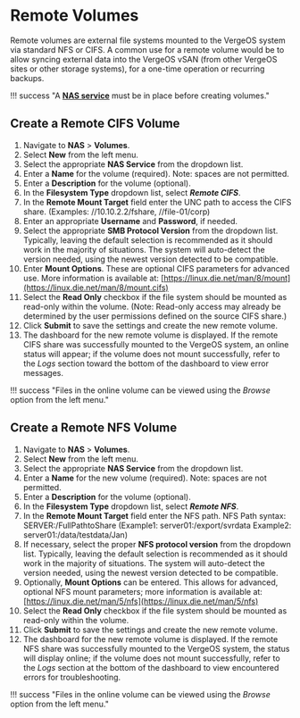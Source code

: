 # Remote Volumes

Remote volumes are external file systems mounted to the VergeOS system via standard NFS or CIFS. A common use for a remote volume would be to allow syncing external data into the VergeOS vSAN (from other VergeOS sites or other storage systems), for a one-time operation or recurring backups.

!!! success "A [**NAS service**](/product-guide/nas/nas-service) must be in place before creating volumes."

## Create a Remote CIFS Volume

1. Navigate to **NAS** > **Volumes**.
2. Select **New** from the left menu.
3. Select the appropriate **NAS Service** from the dropdown list.
4. Enter a **Name** for the volume (required). Note: spaces are not permitted.
5. Enter a **Description** for the volume (optional).
6. In the **Filesystem Type** dropdown list, select ***Remote CIFS***.
7. In the **Remote Mount Target** field enter the UNC path to access the CIFS share. (Examples: //10.10.2.2/fshare, //file-01/corp)
8. Enter an appropriate **Username** and **Password**, if needed.
9. Select the appropriate **SMB Protocol Version** from the dropdown list. Typically, leaving the default selection is recommended as it should work in the majority of situations. The system will auto-detect the version needed, using the newest version detected to be compatible.
10. Enter **Mount Options**. These are optional CIFS parameters for advanced use. More information is available at: [https://linux.die.net/man/8/mount](https://linux.die.net/man/8/mount.cifs)
11. Select the **Read Only** checkbox if the file system should be mounted as read-only within the volume. (Note: Read-only access may already be determined by the user permissions defined on the source CIFS share.)
12. Click **Submit** to save the settings and create the new remote volume.
13. The dashboard for the new remote volume is displayed. If the remote CIFS share was successfully mounted to the VergeOS system, an online status will appear; if the volume does not mount successfully, refer to the *Logs* section toward the bottom of the dashboard to view error messages.

!!! success "Files in the online volume can be viewed using the *Browse* option from the left menu."

## Create a Remote NFS Volume

1. Navigate to **NAS** > **Volumes**.
2. Select **New** from the left menu.
3. Select the appropriate **NAS Service** from the dropdown list.
4. Enter a **Name** for the new volume (required). Note: spaces are not permitted.
5. Enter a **Description** for the volume (optional).
6. In the **Filesystem Type** dropdown list, select ***Remote NFS***.
7. In the **Remote Mount Target** field enter the NFS path. NFS Path syntax: SERVER:/FullPathtoShare (Example1: server01:/export/svrdata Example2: server01:/data/testdata/Jan)
8. If necessary, select the proper **NFS protocol version** from the dropdown list. Typically, leaving the default selection is recommended as it should work in the majority of situations. The system will auto-detect the version needed, using the newest version detected to be compatible.
9. Optionally, **Mount Options** can be entered. This allows for advanced, optional NFS mount parameters; more information is available at: [https://linux.die.net/man/5/nfs](https://linux.die.net/man/5/nfs)
10. Select the **Read Only** checkbox if the file system should be mounted as read-only within the volume.
11. Click **Submit** to save the settings and create the new remote volume.
12. The dashboard for the new remote volume is displayed. If the remote NFS share was successfully mounted to the VergeOS system, the status will display online; if the volume does not mount successfully, refer to the *Logs* section at the bottom of the dashboard to view encountered errors for troubleshooting.

!!! success "Files in the online volume can be viewed using the *Browse* option from the left menu."
